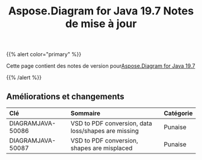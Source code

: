 ﻿---
title: Aspose.Diagram for Java 19.7 Notes de mise à jour
type: docs
weight: 60
url: /fr/java/aspose-diagram-for-java-19-7-release-notes/
---
{{% alert color="primary" %}} 

Cette page contient des notes de version pour[Aspose.Diagram for Java 19.7](https://docs.aspose.com/diagram/java/aspose-diagram-for-java-19-7-release-notes/)

{{% /alert %}} 
## **Améliorations et changements**

|**Clé**|**Sommaire**|**Catégorie**|
|:- |:- |:- |
|DIAGRAMJAVA-50086|VSD to PDF conversion, data loss/shapes are missing|Punaise|
|DIAGRAMJAVA-50087|VSD to PDF conversion, shapes are misplaced|Punaise|

